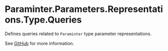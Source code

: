 # Paraminter.Parameters.Representations.Type.Queries

Defines queries related to `Paraminter` type parameter representations.

See [GitHub](https://github.com/Paraminter/Paraminter.Parameters.Representations.Type) for more information.